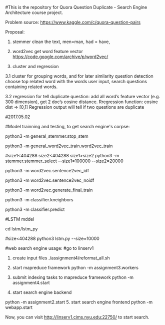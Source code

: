 #This is the repository for Quora Question Duplicate - Search Engine Architecture course project.

Problem source:
https://www.kaggle.com/c/quora-question-pairs


Proposal: 
1. stemmer 
clean the text, men=man, had = have, 

2. word2vec get word feature vector
https://code.google.com/archive/p/word2vec/

3. cluster and regression

 3.1 cluster for grouping words, and for later similarity question detection 
choose top related word with the words user input, search questions containing related words.

 3.2 regression for tell duplicate question:
add all word’s feature vector (e.g. 300 dimension), get 2 doc’s cosine distance. Rregression function: cosine dist => [0,1] 
Regression output will tell if two questions are duplicate


#2017.05.02

#Model trainning and testing, to get search engine's corpse:

python3 -m general_stemmer.stop_stem

python3 -m general_word2vec_train.word2vec_train

#size1<404288 size2<404288 size1>size2
python3 -m stemmer.stemmer_select --size1=100000 --size2=20000

python3 -m word2vec.sentence2vec_idf

python3 -m word2vec.sentence2vec_noidf

python3 -m word2vec.generate_final_train

python3 -m classifier.kneighbors

python3 -m classifier.predict

#LSTM mddel

cd lstm/lstm_py

#size<404288
python3 lstm.py --size=10000 

#web search engine usage:
#go to linserv1

1. create input files
./assignment4/reformat_all.sh

2. start mapreduce framework
python -m assignment3.workers

3. submit indexing tasks to mapreduce framework
python -m assignment4.start
4. start search engine backend

python -m assignment2.start 
5. start search engine frontend
python -m webapp.start


Now, you can visit http://linserv1.cims.nyu.edu:22750/ to start search.